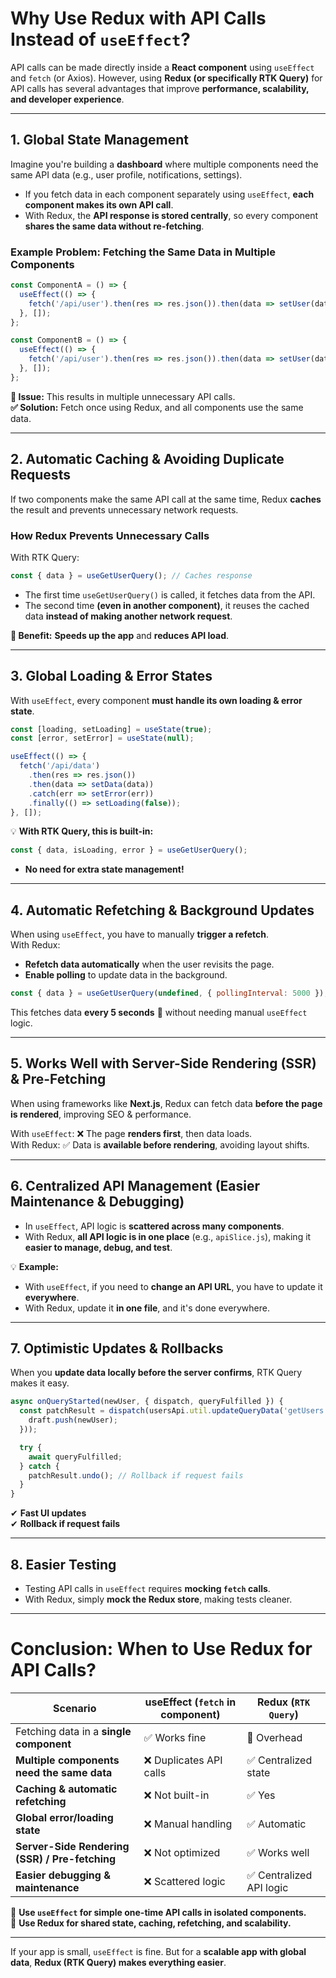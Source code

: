 # **Why Use Redux with API Calls Instead of `useEffect`?**  

API calls can be made directly inside a **React component** using `useEffect` and `fetch` (or Axios). However, using **Redux (or specifically RTK Query)** for API calls has several advantages that improve **performance, scalability, and developer experience**.  

---

## **1. Global State Management**  

Imagine you're building a **dashboard** where multiple components need the same API data (e.g., user profile, notifications, settings).  
- If you fetch data in each component separately using `useEffect`, **each component makes its own API call**.  
- With Redux, the **API response is stored centrally**, so every component **shares the same data without re-fetching**.  

### **Example Problem: Fetching the Same Data in Multiple Components**  
```js
const ComponentA = () => {
  useEffect(() => {
    fetch('/api/user').then(res => res.json()).then(data => setUser(data));
  }, []);
};

const ComponentB = () => {
  useEffect(() => {
    fetch('/api/user').then(res => res.json()).then(data => setUser(data));
  }, []);
};
```
**🔴 Issue:** This results in multiple unnecessary API calls.  
**✅ Solution:** Fetch once using Redux, and all components use the same data.  

---

## **2. Automatic Caching & Avoiding Duplicate Requests**  
If two components make the same API call at the same time, Redux **caches** the result and prevents unnecessary network requests.

### **How Redux Prevents Unnecessary Calls**
With RTK Query:
```js
const { data } = useGetUserQuery(); // Caches response
```
- The first time `useGetUserQuery()` is called, it fetches data from the API.  
- The second time **(even in another component)**, it reuses the cached data **instead of making another network request**.  

**🔹 Benefit:** **Speeds up the app** and **reduces API load**.  

---

## **3. Global Loading & Error States**  
With `useEffect`, every component **must handle its own loading & error state**.  
```js
const [loading, setLoading] = useState(true);
const [error, setError] = useState(null);

useEffect(() => {
  fetch('/api/data')
    .then(res => res.json())
    .then(data => setData(data))
    .catch(err => setError(err))
    .finally(() => setLoading(false));
}, []);
```
💡 **With RTK Query, this is built-in:**  
```js
const { data, isLoading, error } = useGetUserQuery();
```
- **No need for extra state management!**  

---

## **4. Automatic Refetching & Background Updates**  
When using `useEffect`, you have to manually **trigger a refetch**.  
With Redux:
- **Refetch data automatically** when the user revisits the page.
- **Enable polling** to update data in the background.  
```js
const { data } = useGetUserQuery(undefined, { pollingInterval: 5000 });
```
This fetches data **every 5 seconds** 🔄 without needing manual `useEffect` logic.

---

## **5. Works Well with Server-Side Rendering (SSR) & Pre-Fetching**  
When using frameworks like **Next.js**, Redux can fetch data **before the page is rendered**, improving SEO & performance.  

With `useEffect`: ❌ The page **renders first**, then data loads.  
With Redux: ✅ Data is **available before rendering**, avoiding layout shifts.

---

## **6. Centralized API Management (Easier Maintenance & Debugging)**  
- In `useEffect`, API logic is **scattered across many components**.  
- With Redux, **all API logic is in one place** (e.g., `apiSlice.js`), making it **easier to manage, debug, and test**.

💡 **Example:**  
- With `useEffect`, if you need to **change an API URL**, you have to update it **everywhere**.  
- With Redux, update it **in one file**, and it's done everywhere.  

---

## **7. Optimistic Updates & Rollbacks**  
When you **update data locally before the server confirms**, RTK Query makes it easy.  
```js
async onQueryStarted(newUser, { dispatch, queryFulfilled }) {
  const patchResult = dispatch(usersApi.util.updateQueryData('getUsers', undefined, draft => {
    draft.push(newUser);
  }));

  try {
    await queryFulfilled;
  } catch {
    patchResult.undo(); // Rollback if request fails
  }
}
```
✔ **Fast UI updates**  
✔ **Rollback if request fails**  

---

## **8. Easier Testing**  
- Testing API calls in `useEffect` requires **mocking `fetch` calls**.  
- With Redux, simply **mock the Redux store**, making tests cleaner.

---

# **Conclusion: When to Use Redux for API Calls?**
| **Scenario** | **useEffect (`fetch` in component)** | **Redux (`RTK Query`)** |
|-------------|-----------------------------------|------------------------|
| Fetching data in a **single component** | ✅ Works fine | 🚫 Overhead |
| **Multiple components need the same data** | ❌ Duplicates API calls | ✅ Centralized state |
| **Caching & automatic refetching** | ❌ Not built-in | ✅ Yes |
| **Global error/loading state** | ❌ Manual handling | ✅ Automatic |
| **Server-Side Rendering (SSR) / Pre-fetching** | ❌ Not optimized | ✅ Works well |
| **Easier debugging & maintenance** | ❌ Scattered logic | ✅ Centralized API logic |

🔹 **Use `useEffect` for simple one-time API calls in isolated components.**  
🔹 **Use Redux for shared state, caching, refetching, and scalability.**  

---

 If your app is small, `useEffect` is fine. But for a **scalable app with global data**, **Redux (RTK Query) makes everything easier**. 
